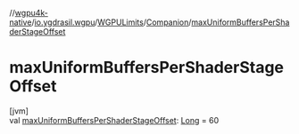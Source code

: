 //[wgpu4k-native](../../../../index.md)/[io.ygdrasil.wgpu](../../index.md)/[WGPULimits](../index.md)/[Companion](index.md)/[maxUniformBuffersPerShaderStageOffset](max-uniform-buffers-per-shader-stage-offset.md)

# maxUniformBuffersPerShaderStageOffset

[jvm]\
val [maxUniformBuffersPerShaderStageOffset](max-uniform-buffers-per-shader-stage-offset.md): [Long](https://kotlinlang.org/api/core/kotlin-stdlib/kotlin/-long/index.html) = 60